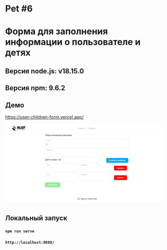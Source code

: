# Pet #6
#  Форма для заполнения информации о пользователе и детях


## Версия node.js: v18.15.0

## Версия npm: 9.6.2


## Демо
https://user-children-form.vercel.app/

<img width="603" alt="user-children-form" src="https://github.com/DieReiterin/user-children-form/blob/main/src/assets/user-children-form.png">




## Локальный запуск
#### `npm run serve`
#### `http://localhost:8080/`
